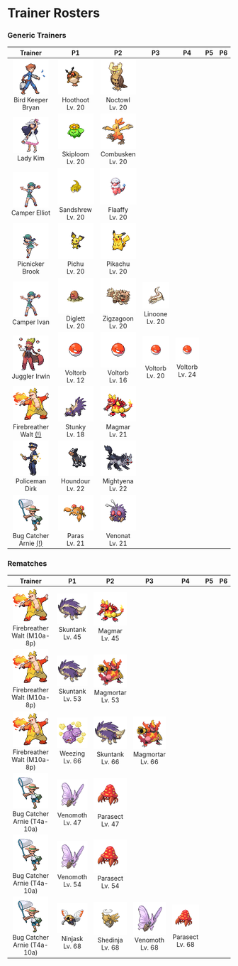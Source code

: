 # Trainer Rosters

### Generic Trainers

| Trainer | P1 | P2 | P3 | P4 | P5 | P6 |
|:-------:|:--:|:--:|:--:|:--:|:--:|:--:|
| ![Bird Keeper Bryan](../../assets/trainers/bird_keeper.png "Bird Keeper Bryan")<br>Bird Keeper Bryan | ![Hoothoot](../../assets/sprites/hoothoot/front.gif "Hoothoot")<br>Hoothoot<br>Lv. 20 | ![Noctowl](../../assets/sprites/noctowl/front.gif "Noctowl")<br>Noctowl<br>Lv. 20 |
| ![Lady Kim](../../assets/trainers/lady.png "Lady Kim")<br>Lady Kim | ![Skiploom](../../assets/sprites/skiploom/front.gif "Skiploom")<br>Skiploom<br>Lv. 20 | ![Combusken](../../assets/sprites/combusken/front.gif "Combusken")<br>Combusken<br>Lv. 20 |
| ![Camper Elliot](../../assets/trainers/camper.png "Camper Elliot")<br>Camper Elliot | ![Sandshrew](../../assets/sprites/sandshrew/front.gif "Sandshrew")<br>Sandshrew<br>Lv. 20 | ![Flaaffy](../../assets/sprites/flaaffy/front.gif "Flaaffy")<br>Flaaffy<br>Lv. 20 |
| ![Picnicker Brook](../../assets/trainers/picnicker.png "Picnicker Brook")<br>Picnicker Brook | ![Pichu](../../assets/sprites/pichu/front.gif "Pichu")<br>Pichu<br>Lv. 20 | ![Pikachu](../../assets/sprites/pikachu/front.gif "Pikachu")<br>Pikachu<br>Lv. 20 |
| ![Camper Ivan](../../assets/trainers/camper.png "Camper Ivan")<br>Camper Ivan | ![Diglett](../../assets/sprites/diglett/front.gif "Diglett")<br>Diglett<br>Lv. 20 | ![Zigzagoon](../../assets/sprites/zigzagoon/front.gif "Zigzagoon")<br>Zigzagoon<br>Lv. 20 | ![Linoone](../../assets/sprites/linoone/front.gif "Linoone")<br>Linoone<br>Lv. 20 |
| ![Juggler Irwin](../../assets/trainers/juggler.png "Juggler Irwin")<br>Juggler Irwin | ![Voltorb](../../assets/sprites/voltorb/front.gif "Voltorb")<br>Voltorb<br>Lv. 12 | ![Voltorb](../../assets/sprites/voltorb/front.gif "Voltorb")<br>Voltorb<br>Lv. 16 | ![Voltorb](../../assets/sprites/voltorb/front.gif "Voltorb")<br>Voltorb<br>Lv. 20 | ![Voltorb](../../assets/sprites/voltorb/front.gif "Voltorb")<br>Voltorb<br>Lv. 24 |
| ![Firebreather Walt (!)](../../assets/trainers/firebreather.png "Firebreather Walt (!)")<br>Firebreather Walt [(!)](#rematches) | ![Stunky](../../assets/sprites/stunky/front.gif "Stunky")<br>Stunky<br>Lv. 18 | ![Magmar](../../assets/sprites/magmar/front.gif "Magmar")<br>Magmar<br>Lv. 21 |
| ![Policeman Dirk](../../assets/trainers/policeman.png "Policeman Dirk")<br>Policeman Dirk | ![Houndour](../../assets/sprites/houndour/front.gif "Houndour")<br>Houndour<br>Lv. 22 | ![Mightyena](../../assets/sprites/mightyena/front.gif "Mightyena")<br>Mightyena<br>Lv. 22 |
| ![Bug Catcher Arnie (!)](../../assets/trainers/bug_catcher.png "Bug Catcher Arnie (!)")<br>Bug Catcher Arnie [(!)](#rematches) | ![Paras](../../assets/sprites/paras/front.gif "Paras")<br>Paras<br>Lv. 21 | ![Venonat](../../assets/sprites/venonat/front.gif "Venonat")<br>Venonat<br>Lv. 21 |


### Rematches

| Trainer | P1 | P2 | P3 | P4 | P5 | P6 |
|:-------:|:--:|:--:|:--:|:--:|:--:|:--:|
| ![Firebreather Walt (M10a-8p)](../../assets/trainers/firebreather.png "Firebreather Walt (M10a-8p)")<br>Firebreather Walt (M10a-8p) | ![Skuntank](../../assets/sprites/skuntank/front.gif "Skuntank")<br>Skuntank<br>Lv. 45 | ![Magmar](../../assets/sprites/magmar/front.gif "Magmar")<br>Magmar<br>Lv. 45 |
| ![Firebreather Walt (M10a-8p)](../../assets/trainers/firebreather.png "Firebreather Walt (M10a-8p)")<br>Firebreather Walt (M10a-8p) | ![Skuntank](../../assets/sprites/skuntank/front.gif "Skuntank")<br>Skuntank<br>Lv. 53 | ![Magmortar](../../assets/sprites/magmortar/front.gif "Magmortar")<br>Magmortar<br>Lv. 53 |
| ![Firebreather Walt (M10a-8p)](../../assets/trainers/firebreather.png "Firebreather Walt (M10a-8p)")<br>Firebreather Walt (M10a-8p) | ![Weezing](../../assets/sprites/weezing/front.gif "Weezing")<br>Weezing<br>Lv. 66 | ![Skuntank](../../assets/sprites/skuntank/front.gif "Skuntank")<br>Skuntank<br>Lv. 66 | ![Magmortar](../../assets/sprites/magmortar/front.gif "Magmortar")<br>Magmortar<br>Lv. 66 |
| ![Bug Catcher Arnie (T4a-10a)](../../assets/trainers/bug_catcher.png "Bug Catcher Arnie (T4a-10a)")<br>Bug Catcher Arnie (T4a-10a) | ![Venomoth](../../assets/sprites/venomoth/front.gif "Venomoth")<br>Venomoth<br>Lv. 47 | ![Parasect](../../assets/sprites/parasect/front.gif "Parasect")<br>Parasect<br>Lv. 47 |
| ![Bug Catcher Arnie (T4a-10a)](../../assets/trainers/bug_catcher.png "Bug Catcher Arnie (T4a-10a)")<br>Bug Catcher Arnie (T4a-10a) | ![Venomoth](../../assets/sprites/venomoth/front.gif "Venomoth")<br>Venomoth<br>Lv. 54 | ![Parasect](../../assets/sprites/parasect/front.gif "Parasect")<br>Parasect<br>Lv. 54 |
| ![Bug Catcher Arnie (T4a-10a)](../../assets/trainers/bug_catcher.png "Bug Catcher Arnie (T4a-10a)")<br>Bug Catcher Arnie (T4a-10a) | ![Ninjask](../../assets/sprites/ninjask/front.gif "Ninjask")<br>Ninjask<br>Lv. 68 | ![Shedinja](../../assets/sprites/shedinja/front.gif "Shedinja")<br>Shedinja<br>Lv. 68 | ![Venomoth](../../assets/sprites/venomoth/front.gif "Venomoth")<br>Venomoth<br>Lv. 68 | ![Parasect](../../assets/sprites/parasect/front.gif "Parasect")<br>Parasect<br>Lv. 68 |

